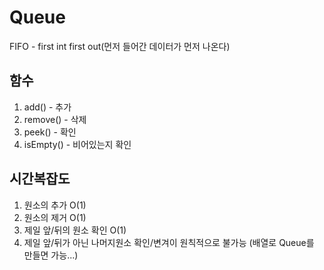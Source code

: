 # Queue

FIFO - first int first out(먼저 들어간 데이터가 먼저 나온다)<br>

## 함수
1. add() - 추가
2. remove() - 삭제
3. peek() - 확인
4. isEmpty() - 비어있는지 확인

## 시간복잡도
1. 원소의 추가 O(1)
2. 원소의 제거 O(1)
3. 제일 앞/뒤의 원소 확인 O(1)
4. 제일 앞/뒤가 아닌 나머지원소 확인/변겨이 원칙적으로 불가능 (배열로 Queue를 만들면 가능...)
